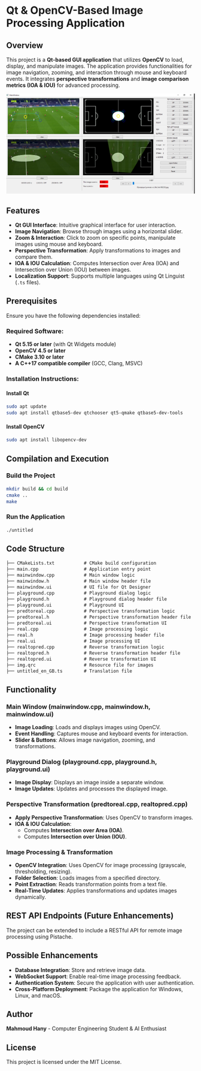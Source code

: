 # Qt & OpenCV-Based Image Processing Application

## Overview
This project is a **Qt-based GUI application** that utilizes **OpenCV** to load, display, and manipulate images. The application provides functionalities for image navigation, zooming, and interaction through mouse and keyboard events. It integrates **perspective transformations** and **image comparison metrics (IOA & IOU)** for advanced processing.

![Snake Game](img.PNG)

## Features
- **Qt GUI Interface**: Intuitive graphical interface for user interaction.
- **Image Navigation**: Browse through images using a horizontal slider.
- **Zoom & Interaction**: Click to zoom on specific points, manipulate images using mouse and keyboard.
- **Perspective Transformation**: Apply transformations to images and compare them.
- **IOA & IOU Calculation**: Computes Intersection over Area (IOA) and Intersection over Union (IOU) between images.
- **Localization Support**: Supports multiple languages using Qt Linguist (`.ts` files).

## Prerequisites
Ensure you have the following dependencies installed:

### Required Software:
- **Qt 5.15 or later** (with Qt Widgets module)
- **OpenCV 4.5 or later**
- **CMake 3.10 or later**
- **A C++17 compatible compiler** (GCC, Clang, MSVC)

### Installation Instructions:
#### Install Qt
```sh
sudo apt update
sudo apt install qtbase5-dev qtchooser qt5-qmake qtbase5-dev-tools
```

#### Install OpenCV
```sh
sudo apt install libopencv-dev
```

## Compilation and Execution

### Build the Project
```sh
mkdir build && cd build
cmake ..
make
```

### Run the Application
```sh
./untitled
```

## Code Structure
```
├── CMakeLists.txt           # CMake build configuration
├── main.cpp                 # Application entry point
├── mainwindow.cpp           # Main window logic
├── mainwindow.h             # Main window header file
├── mainwindow.ui            # UI file for Qt Designer
├── playground.cpp           # Playground dialog logic
├── playground.h             # Playground dialog header file
├── playground.ui            # Playground UI
├── predtoreal.cpp           # Perspective transformation logic
├── predtoreal.h             # Perspective transformation header file
├── predtoreal.ui            # Perspective transformation UI
├── real.cpp                 # Image processing logic
├── real.h                   # Image processing header file
├── real.ui                  # Image processing UI
├── realtopred.cpp           # Reverse transformation logic
├── realtopred.h             # Reverse transformation header file
├── realtopred.ui            # Reverse transformation UI
├── img.qrc                  # Resource file for images
├── untitled_en_GB.ts        # Translation file
```

## Functionality

### **Main Window (mainwindow.cpp, mainwindow.h, mainwindow.ui)**
- **Image Loading**: Loads and displays images using OpenCV.
- **Event Handling**: Captures mouse and keyboard events for interaction.
- **Slider & Buttons**: Allows image navigation, zooming, and transformations.

### **Playground Dialog (playground.cpp, playground.h, playground.ui)**
- **Image Display**: Displays an image inside a separate window.
- **Image Updates**: Updates and processes the displayed image.

### **Perspective Transformation (predtoreal.cpp, realtopred.cpp)**
- **Apply Perspective Transformation**: Uses OpenCV to transform images.
- **IOA & IOU Calculation**:
  - Computes **Intersection over Area (IOA)**.
  - Computes **Intersection over Union (IOU)**.

### **Image Processing & Transformation**
- **OpenCV Integration**: Uses OpenCV for image processing (grayscale, thresholding, resizing).
- **Folder Selection**: Loads images from a specified directory.
- **Point Extraction**: Reads transformation points from a text file.
- **Real-Time Updates**: Applies transformations and updates images dynamically.

## REST API Endpoints (Future Enhancements)

The project can be extended to include a RESTful API for remote image processing using Pistache.

## Possible Enhancements
- **Database Integration**: Store and retrieve image data.
- **WebSocket Support**: Enable real-time image processing feedback.
- **Authentication System**: Secure the application with user authentication.
- **Cross-Platform Deployment**: Package the application for Windows, Linux, and macOS.

## Author
**Mahmoud Hany** - Computer Engineering Student & AI Enthusiast

## License
This project is licensed under the MIT License.


